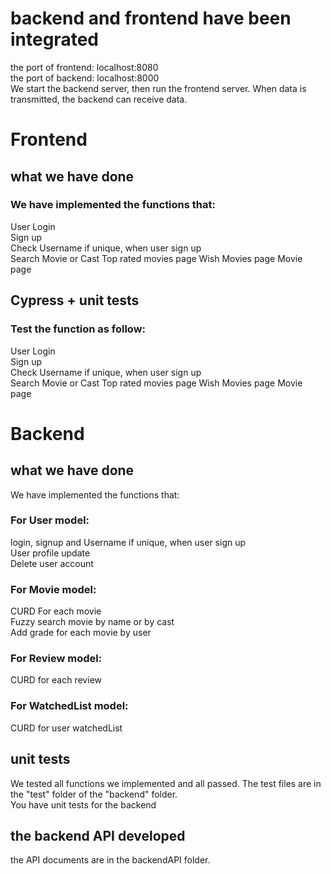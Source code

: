# backend and frontend have been integrated
the port of frontend: localhost:8080  
the port of backend: localhost:8000  
We start the backend server, then run the frontend server. When data is transmitted, the backend can receive data.

# Frontend
## what we have done
### We have implemented the functions that:  
User Login  
Sign up  
Check Username if unique, when user sign up  
Search Movie or Cast
Top rated movies page
Wish Movies page
Movie page
## Cypress + unit tests
### Test the function as follow:  
User Login  
Sign up  
Check Username if unique, when user sign up  
Search Movie or Cast
Top rated movies page
Wish Movies page
Movie page
# Backend
## what we have done
We have implemented the functions that:  
### For User model:  
login, signup and Username if unique, when user sign up  
User profile update  
Delete user account  
### For Movie model:
CURD For each movie  
Fuzzy search movie by name or by cast  
Add grade for each movie by user  
### For Review model:
CURD for each review  
### For WatchedList model:
CURD for user watchedList  
## unit tests
We tested all functions we implemented and all passed. The test files are in the "test" folder of the "backend" folder.  
You have unit tests for the backend  
## the backend API developed
the API documents are in the backendAPI folder.

